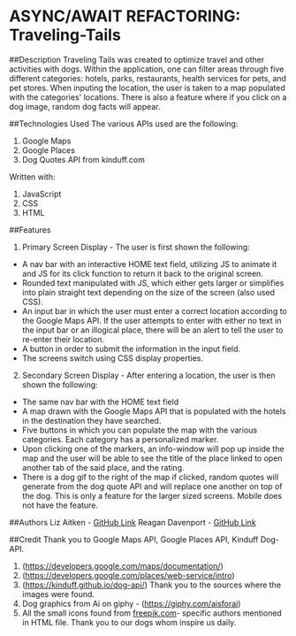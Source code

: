 # ASYNC/AWAIT REFACTORING: Traveling-Tails
##Description
Traveling Tails was created to optimize travel and other activities with dogs. Within the application, one can filter areas through five different categories: hotels, parks, restaurants, health services for pets, and pet stores. When inputing the location, the user is taken to a map populated with the categories' locations. There is also a feature where if you click on a dog image, random dog facts will appear.

##Technologies Used
The various APIs used are the following:
1. Google Maps
2. Google Places 
3. Dog Quotes API from kinduff.com

Written with:
1. JavaScript
2. CSS
3. HTML

##Features
1. Primary Screen Display - The user is first shown the following:

* A nav bar with an interactive HOME text field, utilizing JS to animate it and JS for its click function to return it back to the original screen.
* Rounded text manipulated with JS, which either gets larger or simplifies into plain straight text depending on the size of the screen (also used CSS).
* An input bar in which the user must enter a correct location according to the Google Maps API. If the user attempts to enter with either no text in the input bar or an illogical place, there will be an alert to tell the user to re-enter their location.
* A button in order to submit the information in the input field.
* The screens switch using CSS display properties. 

2. Secondary Screen Display - After entering a location, the user is then shown the following:

* The same nav bar with the HOME text field
* A map drawn with the Google Maps API that is populated with the hotels in the destination they have searched.
* Five buttons in which you can populate the map with the various categories. Each category has a personalized marker. 
* Upon clicking one of the markers, an info-window will pop up inside the map and the user will be able to see the title of the place linked to open another tab of the said place, and the rating.
* There is a dog gif to the right of the map if clicked, random quotes will generate from the dog quote API and will replace one another on top of the dog. This is only a feature for the larger sized screens. Mobile does not have the feature.

##Authors
Liz Aitken - [GitHub Link](https://github.com/LizAitken/)
Reagan Davenport - [GitHub Link](https://github.com/ReaganADavenport)

##Credit
Thank you to Google Maps API, Google Places API, Kinduff Dog-API.
1. (https://developers.google.com/maps/documentation/)
2. (https://developers.google.com/places/web-service/intro)
3. (https://kinduff.github.io/dog-api/)
Thank you to the sources where the images were found.
1. Dog graphics from Ai on giphy - (https://giphy.com/aisforai)
2. All the small icons found from [freepik.com](https://www.freepik.com/)- specific authors mentioned in HTML file.
Thank you to our dogs whom inspire us daily.

